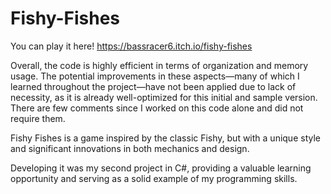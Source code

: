 # Fishy-Fishes
You can play it here! https://bassracer6.itch.io/fishy-fishes

Overall, the code is highly efficient in terms of organization and memory usage. The potential improvements in these aspects—many of which I learned throughout the project—have not been applied due to lack of necessity, as it is already well-optimized for this initial and sample version. There are few comments since I worked on this code alone and did not require them.

Fishy Fishes is a game inspired by the classic Fishy, but with a unique style and significant innovations in both mechanics and design.

Developing it was my second project in C#, providing a valuable learning opportunity and serving as a solid example of my programming skills.
